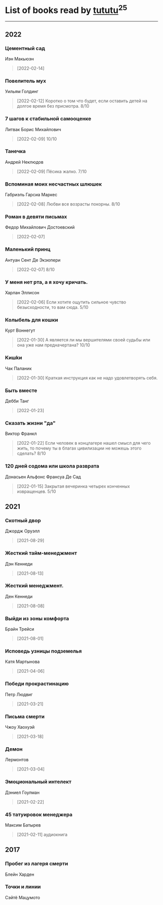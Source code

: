 # List of books read by [tututu](http://vk.com/id135685382)<sup>25</sup>
---

## 2022

### Цементный сад
Иэн Макьюэн
> [2022-02-14] 


### Повелитель мух
Уильям Голдинг
> [2022-02-12] Коротко о том что будет, если оставить детей на долгое время без присмотра. 8/10


### 7 шагов к стабильной самооценке
Литвак Борис Михайлович
> [2022-02-09] 10/10


### Танечка
Андрей Неклюдов
> [2022-02-09] Пёсика жалко. 7/10


### Вспоминая моих несчастных шлюшек
Габриэль Гарсиа Маркес
> [2022-02-08] Любви все возрасты покорны. 8/10


### Роман в девяти письмах
Федор Михайлович Достоевский
> [2022-02-07] 


### Маленький принц
Антуан Сент Де Экзюпери
> [2022-02-07] 8/10


### У меня нет рта, а я хочу кричать.
Харлан Эллисон
> [2022-02-06] Если хотите ощутить сильное чувство безысходности, то вам сюда. 5/10


### Колыбель для кошки
Курт Воннегут
> [2022-01-30] А является ли мы вершителями своей судьбы или она уже нам предначертана? 10/10


### Kишkи
Чак Паланик
> [2022-01-30] Краткая инструкция как не надо удовлетворять себя.


### Быть вместе
Дебби Танг
> [2022-01-23] 


### Сказать жизни "да"
Виктор Франкл
> [2022-01-22] Если человек в концлагере нашел смысл для чего жить, то почему ты в благах цивилизации не можешь этого сделать? 8/10


### 120 дней содома или школа разврата
Донасьен Альфонс Франсуа Де Сад
> [2022-01-15] Закрытая вечеринка четырех конченных извращенцев. 5/10



## 2021

### Скотный двор
Джордж Оруэлл
> [2021-08-29] 


### Жесткий тайм-менеджмент
Дэн Кеннеди
> [2021-08-13] 


### Жесткий менеджмент.
Ден Кеннеди
> [2021-08-08] 


### Выйди из зоны комфорта
Брайн Трейси
> [2021-08-01] 


### Исповедь узницы подземелья
Катя Мартынова
> [2021-04-06] 


### Победи прокрастинацию
Петр Людвиг
> [2021-03-21] 


### Письма смерти
Чжоу Хаохуэй
> [2021-03-18] 


### Демон
Лермонтов
> [2021-03-04] 


### Эмоциональный интелект
Дэниел Гоулман
> [2021-02-22] 


### 45 татуировок менеджера
Максим Батырев
> [2021-02-11] аудиокнига



## 2017

### Пробег из лагеря смерти
Блейн Харден


### Точки и линии
Сэйтё Мацумото



